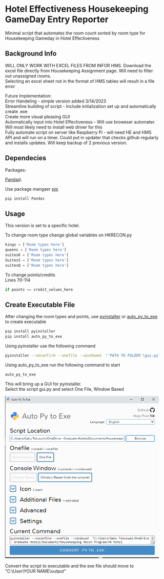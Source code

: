 # Hotel Effectiveness Housekeeping GameDay Entry Reporter

Minimal script that automates the room count sorted by room type for Housekeeping Gameday in Hotel Effectiveness

## Background Info

WILL ONLY WORK WITH EXCEL FILES FROM INFOR HMS. Download the excel file directly from Housekeeping Assignment page. Will need to filter out unassigned rooms.\
Selecting an excel sheet not in the format of HMS tables will result in a file error

Future Implementation:\
Error Handeling - simple version added 3/14/2023\
Streamline building of script - Include initialization set up and automatically create .exe\
Create more visual pleasing GUI\
Automatically input into Hotel Effectiveness - Will use broweser automater. Will most likely need to install web driver for this\
Fully automate script on server like Raspberry Pi - will need HE and HMS API and will run on a timer. Could put in updater that checks github regularly and installs updates. Will keep backup of 2 previous version.

## Dependecies

Packages:

[Pandas](https://pandas.pydata.org/)\

Use package mangaer [pip](https://pip.pypa.io/en/stable/)

```bash
pip install Pandas
```

## Usage

This version is set to a specific hotel.

To change room type change global variables on HKRECON.py

```python
kings = ['Room types here']
queens = ['Room types here']
suitesK = ['Room types here']
SuitesS = ['Room types here']
suitesQ = ['Room types here']
```

To change points/credits\
Lines 70-114

```python
if points == credit_values_here
```

## Create Executable File

After changing the room types and points, use [pyinstaller](https://pypi.org/project/pyinstaller/) or [auto_py_to_exe](https://pypi.org/project/auto-py-to-exe/) to create executable

```bash
pip install pyinstaller
pip install auto_py_to_exe
```
Using pyinstaller use the following command
```bash
pyinstaller --noconfirm --onefile --windowed  "'PATH TO FOLDER'\gui.py"
```

Using auto_py_to_exe run the following command to start
```bash
auto_py_to_exe
```
This will bring up a GUI for pyinstaller.\
Select the script gui.py and select One File, Window Based

![Alt text](/img/auto_py_to_exe.PNG) 

Convert the script to executable and the exe file should move to "C:\User\YOUR NAME\output"